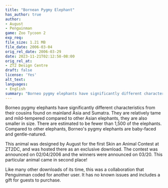 ```yaml
---
title: "Bornean Pygmy Elephant"
has_author: true
author:
- August
- Penguinman
game: Zoo Tycoon 2
exp_req: 
file_size: 1.21 MB
file_date: 2006-03-04
orig_rel_date: 2006-03-29
date: 2023-11-21T02:12:58-08:00
orig_rel_at: 
- ZT2 Design Centre
draft: false
license: 'Yes'
alt_text:
languages:
- English
summary: "Borneo pygmy elephants have significantly different characteristics from their cousins found on mainland Asia and Sumatra."
---
```

Borneo pygmy elephants have significantly different characteristics from their cousins found on mainland Asia and Sumatra. They are relatively tame and mild-tempered compared to other Asian elephants, they are also smaller in size. There are estimated to be fewer than 1,500 of the elephants. Compared to other elephants, Borneo's pygmy elephants are baby-faced and gentle-natured.

This animal was designed by August for the first Skin an Animal Contest at ZT2DC, and was hosted there as an exclusive download. The contest was announced on 02/04/2006 and the winners were announced on 03/20. This particular animal came in second place!

Like many other downloads of its time, this was a collaboration that Penguinman coded for another user. It has no known issues and includes a gift for guests to purchase.